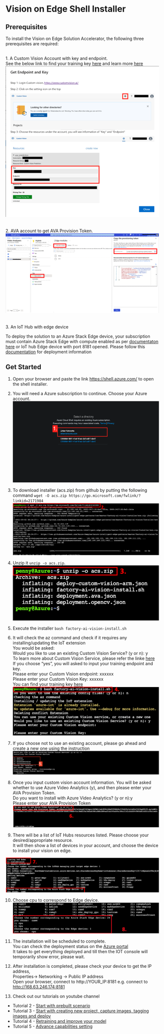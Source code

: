 

# Vision on Edge Shell Installer

## Prerequisites

To install the Vision on Edge Solution Accelerator, the following three prerequisites are required:

<br/>1. A Custom Vision Account with key and endpoint.
<br/>See the below link to find your training key [here](https://www.customvision.ai/projects#/settings) and learn more [here](https://azure.microsoft.com/en-us/services/cognitive-services/custom-vision-service/)
![arch_img](../assets/customvisioninfo.png)
<br/>
<br/>
<br/>2. AVA account to get AVA Provision Token. 
![arch_img](../assets/create%20va%20account_20210902.png)
<br/>
<br/>
<br/>3. An IoT Hub with edge device

To deploy the solution to an Azure Stack Edge device, your subscription must contain Azure Stack Edge with compute enabled as per [documentaton here](https://docs.microsoft.com/en-us/azure/databox-online/azure-stack-edge-gpu-deploy-configure-compute) or IoT hub Edge device with port 8181 opened. Please follow this [documentation](https://github.com/Azure-Samples/azure-intelligent-edge-patterns/blob/master/factory-ai-vision/Tutorial/CreateIoTEdgeDevice.md) for deployment information





   
## Get Started 

1. Open your browser and paste the link https://shell.azure.com/  to open the shell installer. 
2. You will need a Azure subscription to continue. Choose your Azure account.
![arch_img](../assets/step1.png)
3. To download installer (acs.zip) from github by putting the following command `wget -O acs.zip https://go.microsoft.com/fwlink/?linkid=2171984`
![arch_img](../assets/step2_20210902.png)
4. Unzip it `unzip -o acs.zip`. 
![arch_img](../assets/step3_20210902.png?raw=true)
5. Execute the installer `bash factory-ai-vision-install.sh`

6. It will check the az command and check if it requires any installing/updating the IoT extension
<br/>You would be asked:
<br/>Would you like to use an existing Custom Vision Service? (y or n):  y 
<br/>To learn more about Custom Vision Service, please refer the linke [here](https://azure.microsoft.com/en-us/services/cognitive-services/custom-vision-service/)
<br/>If you choose “yes”, you will asked to input your training endpoint and key.
<br/>Please enter your Custom Vision endpoint: xxxxxx
<br/>Please enter your Custom Vision Key: xxxxxx
<br/> You can find your training key [here](https://www.customvision.ai/projects#/setting)
![arch_img](../assets/step4_20210902.png?raw=true)

7. If you choose not to use an existing account, please go ahead and create a new one using the instruction
![arch_img](../assets/step5.png)

8. Once you input custom vision account information. You will be asked whether to use Azure Video Analytics (y), and then please enter your AVA Provision Token. 
<br/>Do you want to install with Azure Video Analytics? (y or n):y
<br/> Please enter your AVA Provision Token
![arch_img](../assets/step6_20210902.png?raw=true)

9. There will be a list of IoT Hubs resources listed. Please choose your desired/appropriate resource.
<br/>It will then show a list of devices in your account, and choose the device to install your vision on edge. 

![arch_img](../assets/step7_20210902.png?raw=true)

10. Choose cpu to correspond to Edge device.
![arch_img](../assets/step8_20210904.png?raw=true)

11. The installation will be scheduled to complete.
<br/> You can check the deployment status on the [Azure portal](https://portal.azure.com/#home)
<br/>It takes to get everything deployed and till then the IOT console will temporarily show error, please wait. 

12. After installation is completed, please check your device to get the IP address,
<br/> Properties-> Networking -> Public IP address
<br/> Open your browser, connect to http://YOUR_IP:8181
e.g.  connect to http://168.63.246.174:8181

13. Check out our tutorials on youtube channel 

- Tutorial 2 - <a href="https://youtu.be/dihAdZTGj-g" target="_blank">Start with prebuilt scenario</a>
- Tutorial 3 - <a href="https://www.youtube.com/watch?v=cCEW6nsd8xQ" target="_blank">Start with creating new project, capture images, tagging images and deploy</a>
- Tutorial 4 - <a href="https://www.youtube.com/watch?v=OxK9feR_T3U" target="_blank">Retraining and improve your model</a>
- Tutorial 5 - <a href="https://www.youtube.com/watch?v=Bv7wxfFEdtI" target="_blank">Advance capabilities setting</a>


